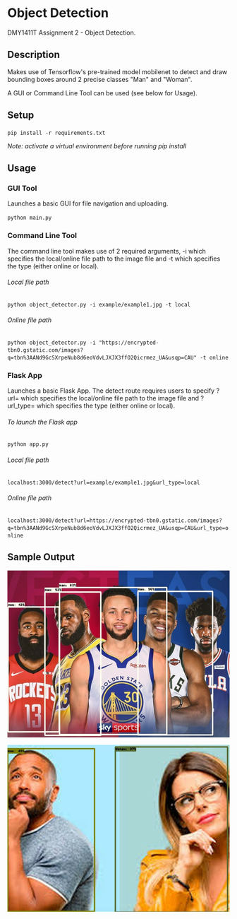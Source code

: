 # Object Detection

DMY1411T Assignment 2 - Object Detection.

## Description
Makes use of Tensorflow's pre-trained model mobilenet to detect and draw bounding boxes around 2 precise classes "Man" 
and "Woman".

A GUI or Command Line Tool can be used (see below for Usage).

## Setup
`pip install -r requirements.txt`

*Note: activate a virtual environment before running pip install*

## Usage

### GUI Tool
Launches a basic GUI for file navigation and uploading.

`python main.py`

### Command Line Tool
The command line tool makes use of 2 required arguments, -i which specifies the local/online file path to the image file
and -t which specifies the type (either online or local).

###### Local file path

`python object_detector.py -i example/example1.jpg -t local`

###### Online file path

`python object_detector.py -i "https://encrypted-tbn0.gstatic.com/images?q=tbn%3AANd9GcSXrpeNub8d6eoVdvLJXJX3ffO2Qicrmez_UA&usqp=CAU" -t online`

### Flask App
Launches a basic Flask App. The detect route requires users to specify ?url= which specifies the local/online file
 path to the image file and ?url_type= which specifies the type (either online or local).

###### To launch the Flask app

`python app.py`

###### Local file path

`localhost:3000/detect?url=example/example1.jpg&url_type=local`

###### Online file path

`localhost:3000/detect?url=https://encrypted-tbn0.gstatic.com/images?q=tbn%3AANd9GcSXrpeNub8d6eoVdvLJXJX3ffO2Qicrmez_UA&usqp=CAU&url_type=online`

## Sample Output

![photo_name](output/local/example1.jpg)

![photo_name](output/online/1edd3166-e302-42f2-8946-a72ec7638290.jpg)



